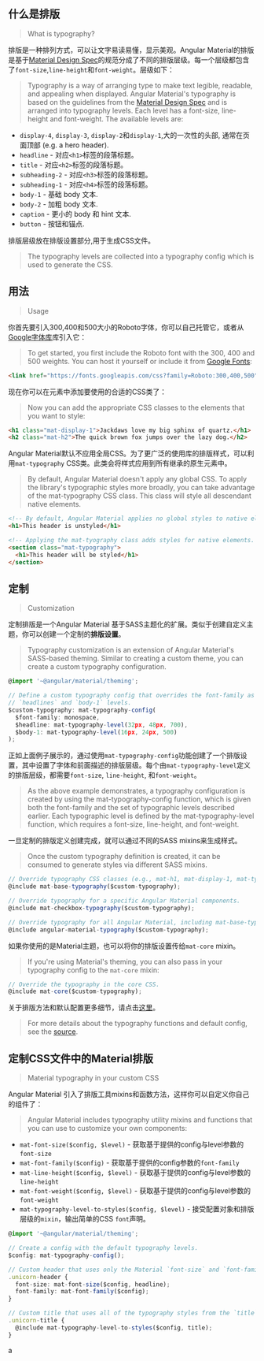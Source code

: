 ## 什么是排版

> What is typography?

排版是一种排列方式，可以让文字易读易懂，显示美观。Angular Material的排版是基于[Material Design Spec]( https://material.io/guidelines/style/typography.html)的规范分成了不同的排版层级。每一个层级都包含了`font-size`,`line-height`和`font-weight`。层级如下：

> Typography is a way of arranging type to make text legible, readable, and appealing when displayed. Angular Material's typography is based on the guidelines from the [Material Design Spec]( https://material.io/guidelines/style/typography.html) and is arranged into typography levels. Each level has a font-size, line-height and font-weight. The available levels are:

* `display-4`, `display-3`, `display-2`和`display-1`,大的一次性的头部, 通常在页面顶部 (e.g. a hero header).
* `headline` - 对应`<h1>`标签的段落标题。
* `title` -  对应`<h2>`标签的段落标题。
* `subheading-2` - 对应`<h3>`标签的段落标题。
* `subheading-1` - 对应`<h4>`标签的段落标题。
* `body-1` - 基础 body 文本.
* `body-2` - 加粗 body 文本.
* `caption` - 更小的 body 和 hint 文本.
* `button` - 按钮和锚点.

排版层级放在排版设置部分,用于生成CSS文件。

> The typography levels are collected into a typography config which is used to generate the CSS.

## 用法

> Usage

你首先要引入300,400和500大小的Roboto字体，你可以自己托管它，或者从[Google字体库](https://fonts.google.com/)库引入它：

> To get started, you first include the Roboto font with the 300, 400 and 500 weights. You can host it yourself or include it from [Google Fonts](https://fonts.google.com/):

```html
<link href="https://fonts.googleapis.com/css?family=Roboto:300,400,500" rel="stylesheet">
```

现在你可以在元素中添加要使用的合适的CSS类了：

> Now you can add the appropriate CSS classes to the elements that you want to style:

```html
<h1 class="mat-display-1">Jackdaws love my big sphinx of quartz.</h1>
<h2 class="mat-h2">The quick brown fox jumps over the lazy dog.</h2>
```

Angular Material默认不应用全局CSS。为了更广泛的使用库的排版样式，可以利用`mat-typography` CSS类。此类会将样式应用到所有继承的原生元素中。

> By default, Angular Material doesn't apply any global CSS. To apply the library's typographic styles more broadly, you can take advantage of the mat-typography CSS class. This class will style all descendant native elements.

```html
<!-- By default, Angular Material applies no global styles to native elements. -->
<h1>This header is unstyled</h1>

<!-- Applying the mat-tyography class adds styles for native elements. -->
<section class="mat-typography">
  <h1>This header will be styled</h1>
</section>
```

## 定制

> Customization

定制排版是一个Angular Material 基于SASS主题化的扩展。类似于创建自定义主题，你可以创建一个定制的**排版设置**。

> Typography customization is an extension of Angular Material's SASS-based theming. Similar to creating a custom theme, you can create a custom typography configuration.

```typescript
@import '~@angular/material/theming';

// Define a custom typography config that overrides the font-family as well as the
// `headlines` and `body-1` levels.
$custom-typography: mat-typography-config(
  $font-family: monospace,
  $headline: mat-typography-level(32px, 48px, 700),
  $body-1: mat-typography-level(16px, 24px, 500)
);
```

正如上面例子展示的，通过使用`mat-typography-config`功能创建了一个排版设置，其中设置了字体和前面描述的排版层级。每个由`mat-typography-level`定义的排版层级，都需要`font-size`, `line-height`, 和`font-weight`。

> As the above example demonstrates, a typography configuration is created by using the mat-typography-config function, which is given both the font-family and the set of typographic levels described earlier. Each typographic level is defined by the mat-typography-level function, which requires a font-size, line-height, and font-weight.

一旦定制的排版定义创建完成，就可以通过不同的SASS mixins来生成样式。

> Once the custom typography definition is created, it can be consumed to generate styles via different SASS mixins.


```typescript
// Override typography CSS classes (e.g., mat-h1, mat-display-1, mat-typography, etc.).
@include mat-base-typography($custom-typography);

// Override typography for a specific Angular Material components.
@include mat-checkbox-typography($custom-typography);

// Override typography for all Angular Material, including mat-base-typography and all components.
@include angular-material-typography($custom-typography);
```

如果你使用的是Material主题，也可以将你的排版设置传给`mat-core` mixin。

> If you're using Material's theming, you can also pass in your typography config to the `mat-core` mixin:

```typescript
// Override the typography in the core CSS.
@include mat-core($custom-typography);
```


关于排版方法和默认配置更多细节，请点击[这里](https://github.com/angular/material2/blob/master/src/lib/core/typography/_typography.scss)。

> For more details about the typography functions and default config, see the [source](https://github.com/angular/material2/blob/master/src/lib/core/typography/_typography.scss).

## 定制CSS文件中的Material排版

> Material typography in your custom CSS

Angular Material 引入了排版工具mixins和函数方法，这样你可以自定义你自己的组件了：

> Angular Material includes typography utility mixins and functions that you can use to customize your own components:

* `mat-font-size($config, $level)` - 获取基于提供的config与level参数的`font-size`
* `mat-font-family($config)` - 获取基于提供的config参数的`font-family`
* `mat-line-height($config, $level)` - 获取基于提供的config与level参数的`line-height`
* `mat-font-weight($config, $level)` - 获取基于提供的config与level参数的`font-weight`
* `mat-typography-level-to-styles($config, $level)` - 接受配置对象和排版层级的`mixin`，输出简单的CSS `font`声明。

```typescript
@import '~@angular/material/theming';

// Create a config with the default typography levels.
$config: mat-typography-config();

// Custom header that uses only the Material `font-size` and `font-family`.
.unicorn-header {
  font-size: mat-font-size($config, headline);
  font-family: mat-font-family($config);
}

// Custom title that uses all of the typography styles from the `title` level.
.unicorn-title {
  @include mat-typography-level-to-styles($config, title);
}
```
a